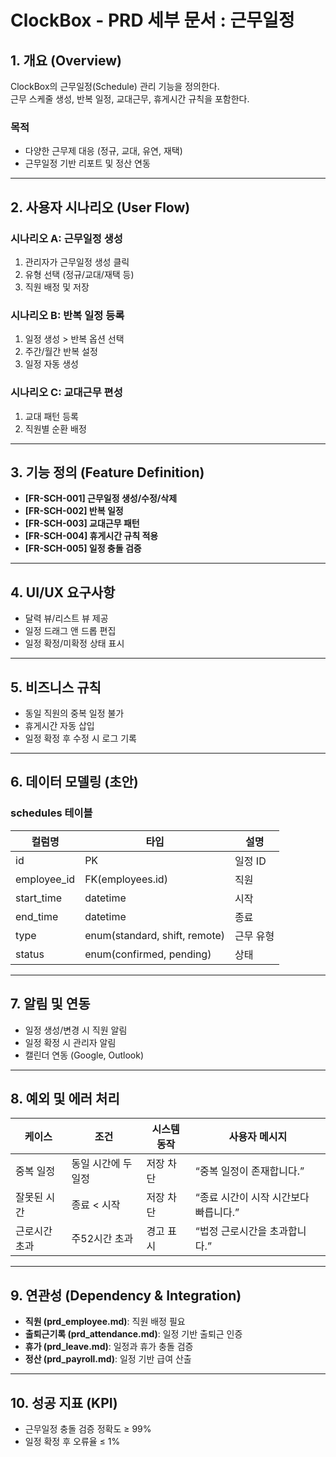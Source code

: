 # ClockBox - PRD 세부 문서 : 근무일정

## 1. 개요 (Overview)
ClockBox의 근무일정(Schedule) 관리 기능을 정의한다.  
근무 스케줄 생성, 반복 일정, 교대근무, 휴게시간 규칙을 포함한다.

### 목적
- 다양한 근무제 대응 (정규, 교대, 유연, 재택)
- 근무일정 기반 리포트 및 정산 연동

---

## 2. 사용자 시나리오 (User Flow)
### 시나리오 A: 근무일정 생성
1. 관리자가 근무일정 생성 클릭
2. 유형 선택 (정규/교대/재택 등)
3. 직원 배정 및 저장

### 시나리오 B: 반복 일정 등록
1. 일정 생성 > 반복 옵션 선택
2. 주간/월간 반복 설정
3. 일정 자동 생성

### 시나리오 C: 교대근무 편성
1. 교대 패턴 등록
2. 직원별 순환 배정

---

## 3. 기능 정의 (Feature Definition)
- **[FR-SCH-001] 근무일정 생성/수정/삭제**
- **[FR-SCH-002] 반복 일정**
- **[FR-SCH-003] 교대근무 패턴**
- **[FR-SCH-004] 휴게시간 규칙 적용**
- **[FR-SCH-005] 일정 충돌 검증**

---

## 4. UI/UX 요구사항
- 달력 뷰/리스트 뷰 제공
- 일정 드래그 앤 드롭 편집
- 일정 확정/미확정 상태 표시

---

## 5. 비즈니스 규칙
- 동일 직원의 중복 일정 불가
- 휴게시간 자동 삽입
- 일정 확정 후 수정 시 로그 기록

---

## 6. 데이터 모델링 (초안)
### schedules 테이블
| 컬럼명 | 타입 | 설명 |
|--------|------|------|
| id | PK | 일정 ID |
| employee_id | FK(employees.id) | 직원 |
| start_time | datetime | 시작 |
| end_time | datetime | 종료 |
| type | enum(standard, shift, remote) | 근무 유형 |
| status | enum(confirmed, pending) | 상태 |

---

## 7. 알림 및 연동
- 일정 생성/변경 시 직원 알림
- 일정 확정 시 관리자 알림
- 캘린더 연동 (Google, Outlook)

---

## 8. 예외 및 에러 처리
| 케이스 | 조건 | 시스템 동작 | 사용자 메시지 |
|--------|------|------------|--------------|
| 중복 일정 | 동일 시간에 두 일정 | 저장 차단 | “중복 일정이 존재합니다.” |
| 잘못된 시간 | 종료 < 시작 | 저장 차단 | “종료 시간이 시작 시간보다 빠릅니다.” |
| 근로시간 초과 | 주52시간 초과 | 경고 표시 | “법정 근로시간을 초과합니다.” |

---

## 9. 연관성 (Dependency & Integration)
- **직원 (prd_employee.md)**: 직원 배정 필요
- **출퇴근기록 (prd_attendance.md)**: 일정 기반 출퇴근 인증
- **휴가 (prd_leave.md)**: 일정과 휴가 충돌 검증
- **정산 (prd_payroll.md)**: 일정 기반 급여 산출

---

## 10. 성공 지표 (KPI)
- 근무일정 충돌 검증 정확도 ≥ 99%
- 일정 확정 후 오류율 ≤ 1%
